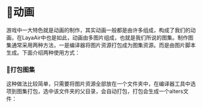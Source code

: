 # :jack_o_lantern:动画 #

游戏中一大特色就是动画的制作，其实动画一般都是由许多组成，构成了我们的动画，在LayaAir中也是如此，动画由多图片组成，也就是我们所说的图集。制作图集通常采用两种方法，一是编译器将图片资源打包成为图集资源。而是由图片脚本生成。下面介绍两种使用方式：

### :ghost:打包图集 ###

这种做法比较简单，只需要将图片资源全部放在一个文件夹中，在编译器工具中选项到图集打包，选中该文件夹的父目录，会自动打包，打包会生成一个alters文件：

